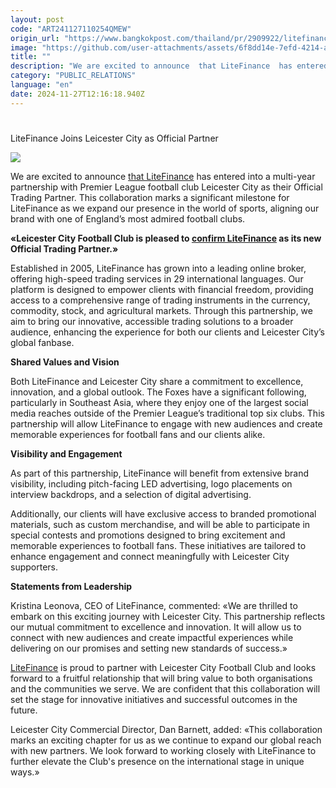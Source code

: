 ```yaml
---
layout: post
code: "ART241127110254QMEW"
origin_url: "https://www.bangkokpost.com/thailand/pr/2909922/litefinance-joins-leicester-city-as-official-partner"
image: "https://github.com/user-attachments/assets/6f8dd14e-7efd-4214-ace6-300cb4c600d4"
title: ""
description: "We are excited to announce  that LiteFinance  has entered into a multi-year partnership with Premier League football club Leicester City as their Official Trading Partner. This collaboration marks a significant milestone for LiteFinance as we expand our presence in the world of sports, aligning our brand with one of England’s most admired football clubs."
category: "PUBLIC_RELATIONS"
language: "en"
date: 2024-11-27T12:16:18.940Z
---
```


# 

LiteFinance Joins Leicester City as Official Partner

![](https://github.com/user-attachments/assets/1818298c-abc4-4868-ada0-1594da94c97e)

We are excited to announce [that LiteFinance](https://www.litefinance.org/?uid=880952068&cid=267831&utm_source=prnews&utm_medium=article&utm_campaign=prnews) has entered into a multi-year partnership with Premier League football club Leicester City as their Official Trading Partner. This collaboration marks a significant milestone for LiteFinance as we expand our presence in the world of sports, aligning our brand with one of England’s most admired football clubs. 

**«Leicester City Football Club is pleased to [confirm LiteFinance](https://www.lcfc.com/news/4088035/leicester-city-confirm-litefinance-as-official-trading-partner?lang=en) as its new Official Trading Partner.»**

Established in 2005, LiteFinance has grown into a leading online broker, offering high-speed trading services in 29 international languages. Our platform is designed to empower clients with financial freedom, providing access to a comprehensive range of trading instruments in the currency, commodity, stock, and agricultural markets. Through this partnership, we aim to bring our innovative, accessible trading solutions to a broader audience, enhancing the experience for both our clients and Leicester City’s global fanbase.

**Shared Values and Vision**

Both LiteFinance and Leicester City share a commitment to excellence, innovation, and a global outlook. The Foxes have a significant following, particularly in Southeast Asia, where they enjoy one of the largest social media reaches outside of the Premier League’s traditional top six clubs. This partnership will allow LiteFinance to engage with new audiences and create memorable experiences for football fans and our clients alike.

**Visibility and Engagement**

As part of this partnership, LiteFinance will benefit from extensive brand visibility, including pitch-facing LED advertising, logo placements on interview backdrops, and a selection of digital advertising.

Additionally, our clients will have exclusive access to branded promotional materials, such as custom merchandise, and will be able to participate in special contests and promotions designed to bring excitement and memorable experiences to football fans. These initiatives are tailored to enhance engagement and connect meaningfully with Leicester City supporters.

**Statements from Leadership**

Kristina Leonova, CEO of LiteFinance, commented: «We are thrilled to embark on this exciting journey with Leicester City. This partnership reflects our mutual commitment to excellence and innovation. It will allow us to connect with new audiences and create impactful experiences while delivering on our promises and setting new standards of success.»

[LiteFinance](https://www.litefinance.org/?uid=880952068&cid=267831&utm_source=prnews&utm_medium=article&utm_campaign=prnews) is proud to partner with Leicester City Football Club and looks forward to a fruitful relationship that will bring value to both organisations and the communities we serve. We are confident that this collaboration will set the stage for innovative initiatives and successful outcomes in the future.

Leicester City Commercial Director, Dan Barnett, added: «This collaboration marks an exciting chapter for us as we continue to expand our global reach with new partners. We look forward to working closely with LiteFinance to further elevate the Club's presence on the international stage in unique ways.»